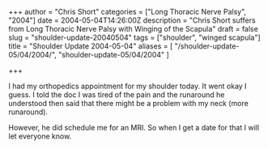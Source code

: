 +++
author = "Chris Short"
categories = ["Long Thoracic Nerve Palsy", "2004"]
date = 2004-05-04T14:26:00Z
description = "Chris Short suffers from Long Thoracic Nerve Palsy with Winging of the Scapula"
draft = false
slug = "shoulder-update-20040504"
tags = ["shoulder", "winged scapula"]
title = "Shoulder Update 2004-05-04"
aliases = [
    "/shoulder-update-05/04/2004/",
    "shoulder-update-05/04/2004"
]

+++

I had my orthopedics appointment for my shoulder today. It went okay I guess. I told the doc I was tired of the pain and the runaround he understood then said that there might be a problem with my neck (more runaround).

However, he did schedule me for an MRI. So when I get a date for that I will let everyone know.